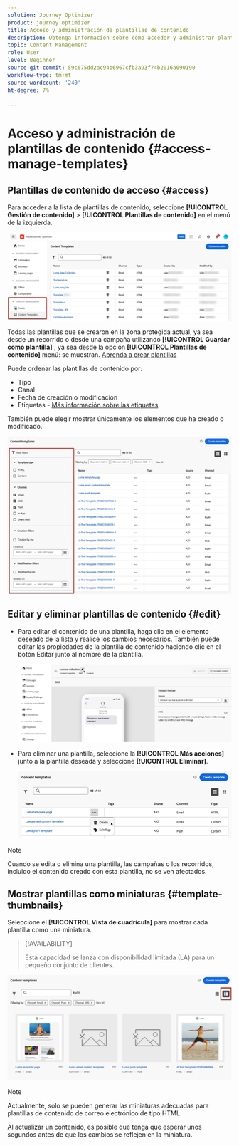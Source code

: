 ```yaml
---
solution: Journey Optimizer
product: journey optimizer
title: Acceso y administración de plantillas de contenido
description: Obtenga información sobre cómo acceder y administrar plantillas de contenido
topic: Content Management
role: User
level: Beginner
source-git-commit: 59c675dd2ac94b6967cfb3a93f74b2016a090190
workflow-type: tm+mt
source-wordcount: '240'
ht-degree: 7%

---
```



# Acceso y administración de plantillas de contenido {#access-manage-templates}

## Plantillas de contenido de acceso {#access}

Para acceder a la lista de plantillas de contenido, seleccione **[!UICONTROL Gestión de contenido]** > **[!UICONTROL Plantillas de contenido]** en el menú de la izquierda.

![](assets/content-template-list.png)

Todas las plantillas que se crearon en la zona protegida actual, ya sea desde un recorrido o desde una campaña utilizando **[!UICONTROL Guardar como plantilla]** , ya sea desde la opción **[!UICONTROL Plantillas de contenido]** menú: se muestran. [Aprenda a crear plantillas](#create-content-templates)

Puede ordenar las plantillas de contenido por:
* Tipo
* Canal
* Fecha de creación o modificación
* Etiquetas - [Más información sobre las etiquetas](../start/search-filter-categorize.md#tags)

También puede elegir mostrar únicamente los elementos que ha creado o modificado.

![](assets/content-template-list-filters.png)

## Editar y eliminar plantillas de contenido {#edit}

* Para editar el contenido de una plantilla, haga clic en el elemento deseado de la lista y realice los cambios necesarios. También puede editar las propiedades de la plantilla de contenido haciendo clic en el botón Editar junto al nombre de la plantilla.

  ![](assets/content-template-edit.png)

* Para eliminar una plantilla, seleccione la **[!UICONTROL Más acciones]** junto a la plantilla deseada y seleccione **[!UICONTROL Eliminar]**.

  ![](assets/content-template-list-delete.png)

>[!NOTE]
>
>Cuando se edita o elimina una plantilla, las campañas o los recorridos, incluido el contenido creado con esta plantilla, no se ven afectados.

## Mostrar plantillas como miniaturas {#template-thumbnails}

Seleccione el **[!UICONTROL Vista de cuadrícula]** para mostrar cada plantilla como una miniatura.

>[!AVAILABILITY]
>
>Esta capacidad se lanza con disponibilidad limitada (LA) para un pequeño conjunto de clientes.

![](assets/content-template-grid-view.png)

>[!NOTE]
>
>Actualmente, solo se pueden generar las miniaturas adecuadas para plantillas de contenido de correo electrónico de tipo HTML.

Al actualizar un contenido, es posible que tenga que esperar unos segundos antes de que los cambios se reflejen en la miniatura.
